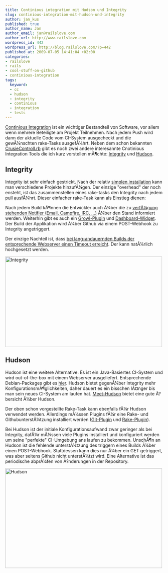```yaml
--- 
title: Continious integration mit Hudson und Integrity
slug: continious-integration-mit-hudson-und-integrity
author: jan_kus
published: true
author_name: Jan
author_email: jan@railslove.com
author_url: http://www.railslove.com
wordpress_id: 442
wordpress_url: http://blog.railslove.com/?p=442
published_at: 2009-07-05 14:41:04 +02:00
categories: 
- railslove
- rails
- cool-stuff-on-github
- continious-integration
tags: 
  keyword: 
  - cc
  - hudson
  - integrity
  - continious
  - integration
  - tests
---
```

<a href="http://martinfowler.com/articles/continuousIntegration.html">Continious Integration</a> ist ein wichtiger Bestandteil von Software, vor allem wenn mehrere Beteiligte am Projekt Teilnehmen. Nach jedem Push wird dann der aktuelle Code vom CI-System ausgecheckt und die gew&Atilde;&frac14;nschten rake-Tasks ausgef&Atilde;&frac14;hrt. Neben dem schon bekannten <a href="http://cruisecontrolrb.thoughtworks.com/">CrusieControll.rb</a> gibt es noch zwei andere interesannte Cnotinious Integration Tools die ich kurz vorstellen m&Atilde;&para;chte: <a href="http://integrityapp.com/">Integrity</a> und <a href="https://hudson.dev.java.net/">Hudson</a>.

<h2>Integrity</h2>
Integrity ist sehr einfach gestrickt. Nach der relativ <a href="http://integrityapp.com/#setup">simplen installation</a> kann man verschiedene Projekte hinzuf&Atilde;&frac14;gen. Der einzige "overhead" der noch ensteht, ist das zusammenstellen eines rake-tasks den Integrity nach jedem pull ausf&Atilde;&frac14;hrt. Dieser einfacher rake-Task kann als Einstieg dienen:

<script src="http://gist.github.com/140958.js"></script>

Nach jedem Build k&Atilde;&para;nnen die Entwickler auch &Atilde;&frac14;ber die zu <a href="http://integrityapp.com/#notifiers">verf&Atilde;&frac14;gung stehenden Notifier (Email, Campfire, IRC, ...)</a> &Atilde;&frac14;ber den Stand informiert werden. Weiterhin gibt es auch ein <a href="http://github.com/calavera/integrity-growl/tree/master">Growl-Plugin</a> und <a href="http://integrity-menu.com/">Dashboard-Widget</a>. Der Build der Applikation wird &Atilde;&frac14;ber Github via einem POST-Webhook zu Integrity angetriggert.

Der einzige Nachteil ist, dass <a href="http://groups.google.com/group/integrityapp/browse_thread/thread/d4c7a2d15b4bca19">bei lang-andauernden Builds der entsprechende Webserver einen Timeout erreicht</a>. Der kann nat&Atilde;&frac14;rlich hochgesetzt werden.

<a href="http://www.ipernity.com/doc/koos/5307600"><img src="http://u1.ipernity.com/11/76/00/5307600.fa483a9f.500.jpg" width="500" height="288" alt="Integrity" border="0"/></a>

<h2>Hudson</h2> 
Hudson ist eine weitere Alternative. Es ist ein Java-Basiertes CI-System und wird out-of-the-box mit einem Webserver ausgeliefert. Entsprechende Debian-Packages gibt es <a href="http://weblogs.java.net/blog/kohsuke/archive/2008/06/debian_packages.html">hier</a>. Hudson bietet gegen&Atilde;&frac14;ber Integrity mehr Konfigurationsm&Atilde;&para;glichkeiten, daher dauert es ein bisschen l&Atilde;&curren;nger bis man sein neues CI-System am laufen hat. <a href="http://wiki.hudson-ci.org/display/HUDSON/Meet+Hudson">Meet-Hudson</a> bietet eine gute &Atilde;?bersicht &Atilde;&frac14;ber Hudson.

Der oben schon vorgestellte Rake-Task kann ebenfalls f&Atilde;&frac14;r Hudson verwendet werden. Allerdings m&Atilde;&frac14;ssen Plugins f&Atilde;&frac14;r eine Rake- und Githubunterst&Atilde;&frac14;tzung installiert werden (<a href="http://wiki.hudson-ci.org/display/HUDSON/Git+Plugin">Git-Plugin</a> und <a href="http://wiki.hudson-ci.org/display/HUDSON/Rake+plugin">Rake-Plugin</a>).

Bei Hudson ist der initiale Konfigurationsaufwand zwar geringer als bei Integrity, daf&Atilde;&frac14;r m&Atilde;&frac14;ssen viele Plugins installiert und konfiguriert werden um seine "perfekte" CI-Umgebung ans laufen zu bekommen. Unsch&Atilde;&para;n an Hudson ist die fehlende unterst&Atilde;&frac14;tzung des triggern eines Builds &Atilde;&frac14;ber einen POST-Webhook. Stattdessen kann dies nur &Atilde;&frac14;ber ein GET getriggert, was aber seitens Github nicht unterst&Atilde;&frac14;tzt wird. Eine Alternative ist das periodische abpr&Atilde;&frac14;fen von &Atilde;?nderungen in der Repository.

<a href="http://www.ipernity.com/doc/koos/5307598"><img src="http://u1.ipernity.com/11/75/98/5307598.9ca4f9ba.500.jpg" width="500" height="317" alt="Hudson" border="0"/></a>
